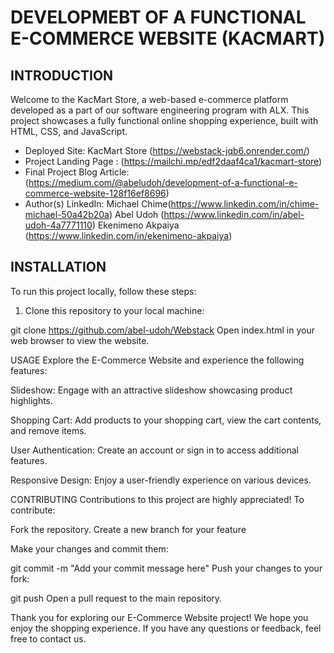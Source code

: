 # DEVELOPMEBT OF A FUNCTIONAL E-COMMERCE WEBSITE (KACMART)

## INTRODUCTION

Welcome to the KacMart Store, a web-based e-commerce platform developed as a part of our software engineering program with ALX.
This project showcases a fully functional online shopping experience, built with HTML, CSS, and JavaScript.

- Deployed Site: KacMart Store (https://webstack-jqb6.onrender.com/)
- Project Landing Page : (https://mailchi.mp/edf2daaf4ca1/kacmart-store)
- Final Project Blog Article: (https://medium.com/@abeludoh/development-of-a-functional-e-commerce-website-128f16ef8696)
- Author(s) LinkedIn:
     	Michael Chime(https://www.linkedin.com/in/chime-michael-50a42b20a)
     	Abel Udoh (https://www.linkedin.com/in/abel-udoh-4a7771110)
     	Ekenimeno Akpaiya (https://www.linkedin.com/in/ekenimeno-akpaiya)

## INSTALLATION

To run this project locally, follow these steps:

1. Clone this repository to your local machine:

 
git clone https://github.com/abel-udoh/Webstack
Open index.html in your web browser to view the website.

USAGE
Explore the E-Commerce Website and experience the following features:

Slideshow: Engage with an attractive slideshow showcasing product highlights.

Shopping Cart: Add products to your shopping cart, view the cart contents, and remove items.

User Authentication: Create an account or sign in to access additional features.

Responsive Design: Enjoy a user-friendly experience on various devices.

CONTRIBUTING
Contributions to this project are highly appreciated! To contribute:

Fork the repository.
Create a new branch for your feature

Make your changes and commit them:

git commit -m "Add your commit message here"
Push your changes to your fork:

git push
Open a pull request to the main repository.

Thank you for exploring our E-Commerce Website project! We hope you enjoy the shopping experience. 
If you have any questions or feedback, feel free to contact us.






